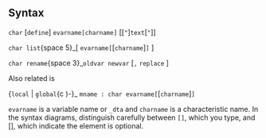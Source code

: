 ## Syntax

`char` \[`define`\] `evarname[charname]` \[\[`"`\]`text`\[`"`\]\]

`char list`<span options="5">{space 5}_\[
`evarname[`\[`charname`\]`]` \]

`char rename`<span options="3">{space 3}_`oldvar newvar` \[`,`
`replace` \]

Also related is

{`local` \| `global`<span options=")-">{c
)-}_ `mname : char evarname[`\[`charname`\]`]`

`evarname` is a variable name or `_dta` and `charname` is a
characteristic name. In the syntax diagrams, distinguish carefully
between `[]`, which you type, and \[\], which indicate the element is
optional.
